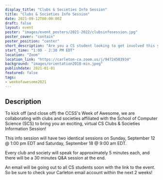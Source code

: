 ```yaml
---
display_title: "Clubs & Societies Info Session"
title: "Clubs & Societies Info Session"
date: 2021-09-12T00:00:00Z
draft: false
layout: event
poster: "images/event_posters/2021-2022/clubsinfosession.jpg"
poster_cover: "contain"
poster_position: "center"
short_description: "Are you a CS student looking to get involved this year, but not sure how?"
start_time: "1:00 - 2:30 PM EDT"
location: "Zoom"
location_link: "https://carleton-ca.zoom.us/j/94724503934"
background: "images/orientation2018-min.jpeg"
publishdate: 2021-01-01
featured: false
tags:
- weekofawesome2021
---
```


## Description

To kick off (and close off) the CCSS's Week of Awesome, we are collaborating with clubs and societies affiliated with the School of Computer Science (SCS) to bring you an exciting, virtual CS Clubs & Societies Information Session!

This info session will have two identical sessions on Sunday, September 12 @ 1:00 pm EDT and Saturday, September 18 @ 9:00 am EDT.

Every club and society will speak for approximately 5 minutes each, and there will be a 30 minutes Q&A session at the end.

An email will be going out to all CS students soon with the link to the event. So be sure to check your Carleton email account within the next 2 weeks!
